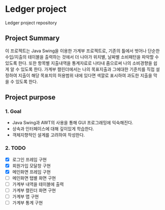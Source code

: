 # Ledger project
Ledger project repository

## Project Summary

이 프로젝트는 Java Swing을 이용한 가계부 프로젝트로, 기존의 틀에서 벗어나 단순한 수입/지출의 테이블을 출력하는 것에서 더 나아가 위치별, 날짜별 소비패턴을 파악할 수 있도록 한다. 또한 항목별 지출내역을 통계자료로 나타내 줌으로써 나의 소비경향을 쉽게 알 수 있도록 한다. 가계부 캘린더에서는 나의 목표지출과 그에대한 기준치를 직접 설정하여 지출이 해당 목표치의 허용범위 내에 있다면 색깔로 표시하여 과도한 지출을 막을 수 있도록 한다.

## Project purpose

### 1. Goal
- Java Swing과 AWT의 사용을 통해 GUI 프로그래밍에 익숙해진다. 
- 상속과 인터페이스에 대해 깊이있게 학습한다.
- 객체지향적인 설계를 고려하여 작성한다.
     
### 2. TODO
- [x] 로그인 프레임 구현
- [x] 회원가입 모달창 구현
- [x] 메인화면 프레임 구현 
- [ ] 메인화면 탭별 화면 구현
- [ ] 가계부 내역을 테이블에 출력
- [ ] 가계부 캘린더 화면 구현
- [ ] 가계부 맵 구현
- [ ] 가계부 통계 구현
